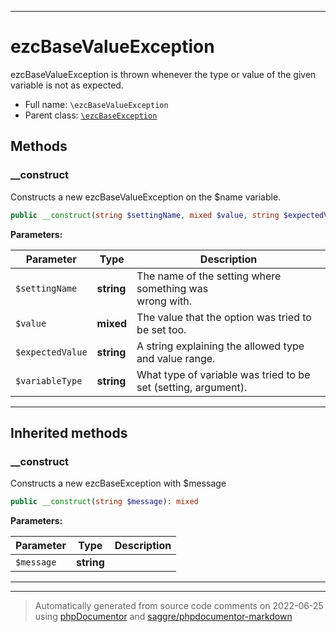***

# ezcBaseValueException

ezcBaseValueException is thrown whenever the type or value of the given
variable is not as expected.



* Full name: `\ezcBaseValueException`
* Parent class: [`\ezcBaseException`](./ezcBaseException.md)




## Methods


### __construct

Constructs a new ezcBaseValueException on the $name variable.

```php
public __construct(string $settingName, mixed $value, string $expectedValue = null, string $variableType = &#039;setting&#039;): mixed
```








**Parameters:**

| Parameter | Type | Description |
|-----------|------|-------------|
| `$settingName` | **string** | The name of the setting where something was<br />wrong with. |
| `$value` | **mixed** | The value that the option was tried to be set too. |
| `$expectedValue` | **string** | A string explaining the allowed type and value range. |
| `$variableType` | **string** | What type of variable was tried to be set (setting, argument). |




***


## Inherited methods


### __construct

Constructs a new ezcBaseException with $message

```php
public __construct(string $message): mixed
```








**Parameters:**

| Parameter | Type | Description |
|-----------|------|-------------|
| `$message` | **string** |  |




***


***
> Automatically generated from source code comments on 2022-06-25 using [phpDocumentor](http://www.phpdoc.org/) and [saggre/phpdocumentor-markdown](https://github.com/Saggre/phpDocumentor-markdown)
